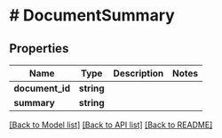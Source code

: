 # # DocumentSummary

## Properties

Name | Type | Description | Notes
------------ | ------------- | ------------- | -------------
**document_id** | **string** |  |
**summary** | **string** |  |

[[Back to Model list]](../../README.md#models) [[Back to API list]](../../README.md#endpoints) [[Back to README]](../../README.md)
